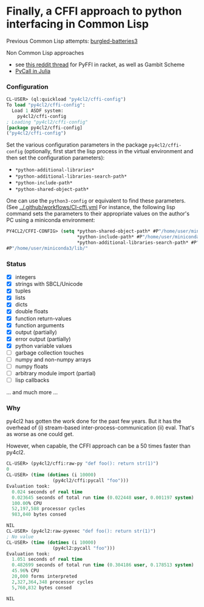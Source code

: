 # Finally, a CFFI approach to python interfacing in Common Lisp

Previous Common Lisp attempts: [burgled-batteries3](https://github.com/snmsts/burgled-batteries3)

Non Common Lisp approaches
- see [this reddit thread](https://www.reddit.com/r/lisp/comments/yuipy7/pyffi_use_python_from_racket/) for PyFFI in racket, as well as Gambit Scheme
- [PyCall in Julia](https://github.com/JuliaPy/PyCall.jl)

### Configuration

```lisp
CL-USER> (ql:quickload "py4cl2/cffi-config")
To load "py4cl2/cffi-config":
  Load 1 ASDF system:
    py4cl2/cffi-config
; Loading "py4cl2/cffi-config"
[package py4cl2/cffi-config]
("py4cl2/cffi-config")
```

Set the various configuration parameters in the package `py4cl2/cffi-config` (optionally, first start the lisp process in the virtual environment and then set the configuration parameters):

- `*python-additional-libraries*`
- `*python-additional-libraries-search-path*`
- `*python-include-path*`
- `*python-shared-object-path*`

One can use the `python3-config` or equivalent to find these parameters. (See [../.github/workflows/CI-cffi.yml](../.github/workflows/CI-cffi.yml) For instance, the following lisp command sets the parameters to their appropriate values on the author's PC using a miniconda environment:

```lisp
PY4CL2/CFFI-CONFIG> (setq *python-shared-object-path* #P"/home/user/miniconda3/lib/libpython3.8.so"
                          *python-include-path* #P"/home/user/miniconda3/include/python3.8/"
                          *python-additional-libraries-search-path* #P"/home/user/miniconda3/lib/")
#P"/home/user/miniconda3/lib/"
```

### Status

- [x] integers
- [x] strings with SBCL/Unicode
- [x] tuples
- [x] lists
- [x] dicts
- [x] double floats
- [x] function return-values
- [x] function arguments
- [x] output (partially)
- [x] error output (partially)
- [x] python variable values
- [ ] garbage collection touches
- [ ] numpy and non-numpy arrays
- [ ] numpy floats
- [ ] arbitrary module import (partial)
- [ ] lisp callbacks

... and much more ...

### Why

py4cl2 has gotten the work done for the past few years. But it has the overhead of (i) stream-based inter-process-communication (ii) eval. That's as worse as one could get.

However, when capable, the CFFI approach can be a 50 times faster than py4cl2.

```lisp
CL-USER> (py4cl2/cffi:raw-py "def foo(): return str(1)")
0
CL-USER> (time (dotimes (i 10000)
                 (py4cl2/cffi:pycall "foo")))
Evaluation took:
  0.024 seconds of real time
  0.023645 seconds of total run time (0.022448 user, 0.001197 system)
  100.00% CPU
  52,197,588 processor cycles
  983,040 bytes consed

NIL
CL-USER> (py4cl2:raw-pyexec "def foo(): return str(1)")
; No value
CL-USER> (time (dotimes (i 10000)
                 (py4cl2:pycall "foo")))
Evaluation took:
  1.051 seconds of real time
  0.482699 seconds of total run time (0.304186 user, 0.178513 system)
  45.96% CPU
  20,000 forms interpreted
  2,327,364,348 processor cycles
  5,760,832 bytes consed

NIL
```



